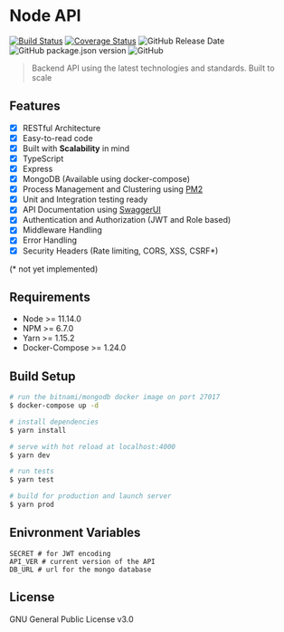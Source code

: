 
# Node API

[![Build Status](https://travis-ci.org/x249/node-api.svg?branch=master)](https://travis-ci.org/x249/node-api)
[![Coverage Status](https://coveralls.io/repos/github/x249/node-api/badge.svg?branch=master)](https://coveralls.io/github/x249/node-api?branch=master)
![GitHub Release Date](https://img.shields.io/github/release-date/x249/node-api.svg?style=flat-square)
![GitHub package.json version](https://img.shields.io/github/package-json/v/x249/node-api.svg?style=flat-square)
![GitHub](https://img.shields.io/github/license/x249/node-api.svg)

> Backend API using the latest technologies and standards. Built to scale

## Features

- [X] RESTful Architecture
- [X] Easy-to-read code
- [X] Built with **Scalability** in mind
- [X] TypeScript
- [X] Express
- [X] MongoDB (Available using docker-compose)
- [X] Process Management and Clustering using [PM2](http://pm2.keymetrics.io/)
- [X] Unit and Integration testing ready
- [X] API Documentation using [SwaggerUI](https://swagger.io/tools/swagger-ui/)
- [X] Authentication and Authorization (JWT and Role based)
- [X] Middleware Handling
- [X] Error Handling
- [X] Security Headers (Rate limiting, CORS, XSS, CSRF\*)

(* not yet implemented)

## Requirements

- Node >= 11.14.0
- NPM >= 6.7.0
- Yarn >= 1.15.2
- Docker-Compose >= 1.24.0

## Build Setup

```bash
# run the bitnami/mongodb docker image on port 27017
$ docker-compose up -d

# install dependencies
$ yarn install

# serve with hot reload at localhost:4000
$ yarn dev

# run tests
$ yarn test

# build for production and launch server
$ yarn prod
```

## Enivronment Variables

```env
SECRET # for JWT encoding
API_VER # current version of the API
DB_URL # url for the mongo database
```

## License

GNU General Public License v3.0
